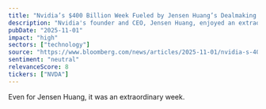 ```yaml
---
title: "Nvidia’s $400 Billion Week Fueled by Jensen Huang’s Dealmaking Spree"
description: "Nvidia's founder and CEO, Jensen Huang, enjoyed an extraordinary week, marked by a series of significant deals."
pubDate: "2025-11-01"
impact: "high"
sectors: ["technology"]
source: "https://www.bloomberg.com/news/articles/2025-11-01/nvidia-s-400-billion-week-fueled-by-jensen-huang-s-dealmaking-spree"
sentiment: "neutral"
relevanceScore: 8
tickers: ["NVDA"]
---
```


Even for Jensen Huang, it was an extraordinary week.
